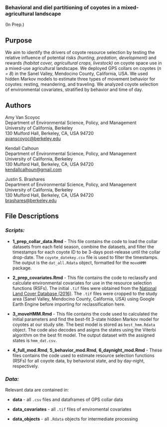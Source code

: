 ### Behavioral and diel partitioning of coyotes in a mixed-agricultural landscape 
(In Prep.)

## Purpose
We aim to identify the drivers of coyote resource selection by testing the relative influence of potential risks *(hunting, predation, development)* and rewards *(habitat cover, agricultural crops, livestock)* on coyote space use in a mixed-use agricultural landscape. We deployed GPS collars on coyotes (*n = 8*) in the Sanel Valley, Mendocino County, California, USA. We used hidden Markov models to estimate three types of movement behavior for coyotes: resting, meandering, and traveling. We analyzed coyote selection of environmental covariates, stratified by behavior and time of day. 

## **Authors**

Amy Van Scoyoc  
Department of Environmental Science, Policy, and Management  
University of California, Berkeley  
130 Mulford Hall, Berkeley, CA, USA 94720  
avanscoyoc@berkeley.edu 

Kendall Calhoun   
Department of Environmental Science, Policy, and Management   
University of California, Berkeley   
130 Mulford Hall, Berkeley, CA, USA 94720  
kendallcalhoun@gmail.com  

Justin S. Brashares  
Department of Environmental Science, Policy, and Management   
University of California, Berkeley   
130 Mulford Hall, Berkeley, CA, USA 94720  
brashares@berkeley.edu  

## **File Descriptions**

### *Scripts:*

* **1_prep_collar_data.Rmd**  - This file contains the code to load the collar datasets from each field season, combine the datasets, and filter the timestamps for each coyote ID to be 3-days post-release until the collar drop-date. The `coyote_datekey.csv` file is used to filter the timestamps. The output is the `dat_all.Rdata` object, formatted for the `moveHMM` package. 

* **2_prep_covariates.Rmd** - This file contains the code to reclassify and calculate environmental covariates for use in the resource selection functions (RSFs). The initial `.tif` files were obtained from the [National Land Cover Database (2016)](https://www.usgs.gov/node/279743). The `.tif` files were cropped to the study area (Sanel Valley, Mendocino County, California, USA) using Google Earth Engine before importing for reclassification here.

* **3_moveHMM.Rmd** - This file contains the code used to calculated the initial parameters and find the best-fit 3-state hidden Markov model for coyotes at our study site. The best model is stored as `best_hmm.Rdata` object. The code also decodes and asigns the states using the Viterbi algorithm on the best fit model. The output dataset with the assigned states is `hmm_dat.csv`. 

* **4_full_mod.Rmd**, **5_behavior_mod.Rmd**, **6_daynight_mod.Rmd** - These files contains the code used to estimate resource selection functions (RSFs) for all coyote data, by behavioral state, and by day-night, respectively. 

### *Data:*

Relevant data are contained in: 

* **data** - all `.csv` files and dataframes of GPS collar data

* **data_covariates** - all `.tif` files of enviromental covariates

* **data_objects** - all `.Rdata` objects for intermediate processing